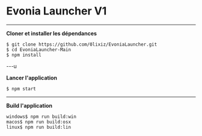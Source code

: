 # Evonia Launcher V1

---

**Cloner et installer les dépendances**

```console
$ git clone https://github.com/0lixiz/EvoniaLauncher.git
$ cd EvoniaLauncher-Main
$ npm install
```

---u

**Lancer l'application**

```console
$ npm start
```

---

**Build l'application**

```console
windows$ npm run build:win
macos$ npm run build:osx
linux$ npm run build:lin
```
